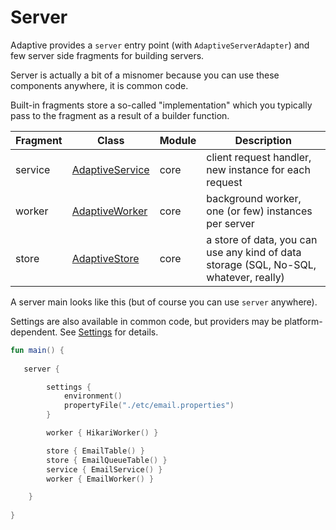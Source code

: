 # Server

Adaptive provides a `server` entry point (with `AdaptiveServerAdapter`) and few server side fragments 
for building servers.

Server is actually a bit of a misnomer because you can use these components anywhere, it is common code.

Built-in fragments store a so-called "implementation" which you typically pass to the fragment as 
a result of a builder function.

| Fragment | Class                                                                                                            | Module | Description                                                                           |
|----------|------------------------------------------------------------------------------------------------------------------|--------|---------------------------------------------------------------------------------------|
| service  | [AdaptiveService](/adaptive-core/src/commonMain/kotlin/hu/simplexion/adaptive/server/builtin/AdaptiveService.kt) | core   | client request handler, new instance for each request                                 |
| worker   | [AdaptiveWorker](/adaptive-core/src/commonMain/kotlin/hu/simplexion/adaptive/server/builtin/AdaptiveWorker.kt)   | core   | background worker, one (or few) instances per server                                  |
| store    | [AdaptiveStore](/adaptive-core/src/commonMain/kotlin/hu/simplexion/adaptive/server/builtin/AdaptiveStore.kt)     | core   | a store of data, you can use any kind of data storage (SQL, No-SQL, whatever, really) |

A server main looks like this (but of course you can use `server` anywhere).

Settings are also available in common code, but providers may be platform-dependent. See [Settings](settings.md) for details.

```kotlin
fun main() {
    
   server {

        settings { 
            environment()
            propertyFile("./etc/email.properties") 
        }

        worker { HikariWorker() }

        store { EmailTable() }
        store { EmailQueueTable() }
        service { EmailService() }
        worker { EmailWorker() }

    }
    
}
```